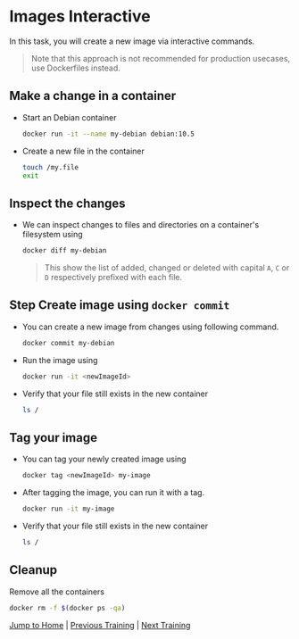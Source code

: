 # Images Interactive

In this task, you will create a new image via interactive commands. 
>Note that this approach is not recommended for production usecases, use Dockerfiles instead.

## Make a change in a container

* Start an Debian container
  ```bash
  docker run -it --name my-debian debian:10.5
  ```

* Create a new file in the container
  ```bash
  touch /my.file
  exit
  ```

## Inspect the changes

* We can inspect changes to files and directories on a container's filesystem using 
  ```bash
  docker diff my-debian 
  ```
  >This show the list of added, changed or deleted with capital `A`, `C` or `D` respectively prefixed with each file. 

## Step Create image using `docker commit`

* You can create a new image from changes using following command.
  ```bash
  docker commit my-debian
  ```

* Run the image using 
  ```bash
  docker run -it <newImageId>
  ```

* Verify that your file still exists in the new container
  ```bash
  ls /
  ```

## Tag your image

* You can tag your newly created image using 
  ```bash
  docker tag <newImageId> my-image
  ```

* After tagging the image, you can run it with a tag.
  ```bash
  docker run -it my-image
  ```

* Verify that your file still exists in the new container
  ```bash
  ls /
  ```

## Cleanup
Remove all the containers
```bash
docker rm -f $(docker ps -qa)
```

[Jump to Home](../README.md) | [Previous Training](../05_layers/README.md) | [Next Training](../07_dockerfile/README.md)